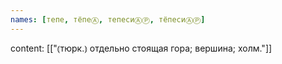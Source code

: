 ```yaml
---
names: [тепе, тёпеⒶ, тепесиⒶⓅ, тёпесиⒶⓅ]
---
```

content: [["⦅тюрк.⦆ отдельно стоящая гора; вершина; холм."]]
